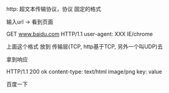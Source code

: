 http: 超文本传输协议，协议 固定的格式

输入url -> 看到页面

GET www.baidu.com HTTP/1.1
user-agent: XXX IE/chrome


上面这个格式 放到 传输层(TCP, http基于TCP, 另外一个叫UDP)去

拿到响应

HTTP/1.1 200 ok
content-type: text/html  image/png
key: value

<doctype html>
<html>
<body>
百度一下
</body>
</html>